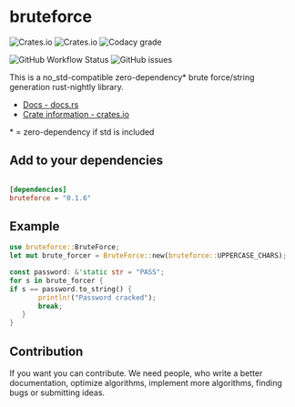 # bruteforce

![Crates.io](https://img.shields.io/crates/v/bruteforce?style=flat-square)
![Crates.io](https://img.shields.io/crates/l/bruteforce?style=flat-square)
![Codacy grade](https://img.shields.io/codacy/grade/6d381bdf373e4205bfd0d23876acb07d?style=flat-square)

![GitHub Workflow Status](https://img.shields.io/github/workflow/status/DeepRobin/bruteforce-rs/CI?style=flat-square)
![GitHub issues](https://img.shields.io/github/issues/DeepRobin/bruteforce-rs?style=flat-square)

This is a no_std-compatible zero-dependency* brute force/string generation rust-nightly library.
* [Docs - docs.rs](https://docs.rs/bruteforce/)
* [Crate information - crates.io](https://crates.io/crates/bruteforce/)

\* = zero-dependency if std is included  

## Add to your dependencies

```toml

[dependencies]
bruteforce = "0.1.6"

```

## Example

```rust
use bruteforce::BruteForce;
let mut brute_forcer = BruteForce::new(bruteforce::UPPERCASE_CHARS);

const password: &'static str = "PASS";
for s in brute_forcer {
if s == password.to_string() {
       println!("Password cracked");
       break;
   }
}
```

## Contribution  

If you want you can contribute. We need people, who write a better documentation, optimize algorithms, implement more algorithms, finding bugs or submitting ideas.